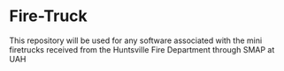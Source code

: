 # Fire-Truck
This repository will be used for any software associated with the mini firetrucks received from the Huntsville Fire Department through SMAP at UAH 
